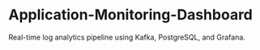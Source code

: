 # Application-Monitoring-Dashboard
Real-time log analytics pipeline using Kafka, PostgreSQL, and Grafana.
